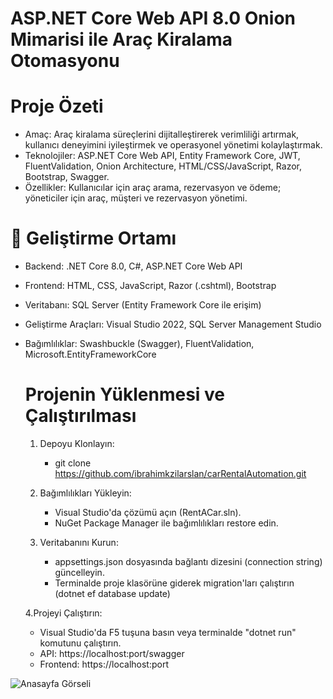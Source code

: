 # **ASP.NET Core Web API 8.0 Onion Mimarisi ile Araç Kiralama Otomasyonu**

# Proje Özeti
- Amaç: Araç kiralama süreçlerini dijitalleştirerek verimliliği artırmak, kullanıcı deneyimini iyileştirmek ve operasyonel yönetimi kolaylaştırmak.
- Teknolojiler: ASP.NET Core Web API, Entity Framework Core, JWT, FluentValidation, Onion Architecture, HTML/CSS/JavaScript, Razor, Bootstrap, Swagger.
- Özellikler: Kullanıcılar için araç arama, rezervasyon ve ödeme; yöneticiler için araç, müşteri ve rezervasyon yönetimi.

# 🚀 Geliştirme Ortamı

- Backend: .NET Core 8.0, C#, ASP.NET Core Web API
- Frontend: HTML, CSS, JavaScript, Razor (.cshtml), Bootstrap
- Veritabanı: SQL Server (Entity Framework Core ile erişim)
- Geliştirme Araçları: Visual Studio 2022, SQL Server Management Studio
- Bağımlılıklar: Swashbuckle (Swagger), FluentValidation, Microsoft.EntityFrameworkCore

  # Projenin Yüklenmesi ve Çalıştırılması
  1. Depoyu Klonlayın:
     - git clone https://github.com/ibrahimkzilarslan/carRentalAutomation.git

  2. Bağımlılıkları Yükleyin:
     - Visual Studio'da çözümü açın (RentACar.sln).
     - NuGet Package Manager ile bağımlılıkları restore edin.
       
  3. Veritabanını Kurun:
     - appsettings.json dosyasında bağlantı dizesini (connection string) güncelleyin.
     - Terminalde proje klasörüne giderek migration'ları çalıştırın (dotnet ef database update)
       
  4.Projeyi Çalıştırın:
     - Visual Studio'da F5 tuşuna basın veya terminalde "dotnet run" komutunu çalıştırın.
     - API: https://localhost:port/swagger
     - Frontend: https://localhost:port
       
 ![Anasayfa Görseli](screenshots/arayuzfoto.png)



